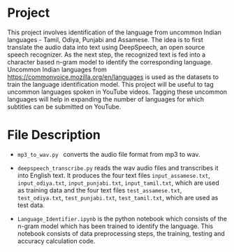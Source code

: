 # Project

This project involves identification of the language from uncommon Indian languages - Tamil, Odiya, Punjabi and Assamese. The idea is to first translate the audio data into text using DeepSpeech, an open source speech recognizer. As the next step, the recognized text is fed into a character based n-gram model to identify the corresponding language. Uncommon Indian languages from https://commonvoice.mozilla.org/en/languages is used as the datasets to train the language identification model. This project will be useful to tag uncommon languages spoken in YouTube videos. Tagging these uncommon languages will help in expanding the number of languages for which subtitles can be submitted on YouTube.

# File Description

* `mp3_to_wav.py ` converts the audio file format from mp3 to wav.

* `deepspeech_transcribe.py` reads the wav audio files and transcribes it into English text. It produces the four text files `input_assamese.txt`, `input_odiya.txt`, `input_punjabi.txt`, `input_tamil.txt`, which are used as training data and the four text files `test_assamese.txt`, `test_odiya.txt`, `test_punjabi.txt`, `test_tamil.txt`, which are used as test data.

* `Language_Identifier.ipynb` is the python notebook which consists of the n-gram model which has been trained to identify the language. This notebook consists of data preprocessing steps, the training, testing and accuracy calculation code.